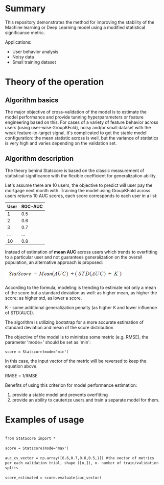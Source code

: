 # Summary

This repository demonstrates the method for improving the stability of the Machine learning or Deep Learning model using a modified statistical significance metric.

Applications:

* User behavior analysis
* Noisy data
* Small training dataset

# Theory of the operation

## Algorithm basics

The major objective of cross-validation of the model is to estimate the model performance and provide tunning hyperparameters or feature engineering based on this.
For cases of a variety of feature behavior across users (using user-wise GroupKFold), noisy and/or small dataset with the weak feature-to-target signal, it's complicated to get the stable model configuration: the mean statistic across is well, but the variance of statistics is very high and varies depending on the validation set.

## Algorithm description

The theory behind Statscore is based on the classic measurement of statistical significance with the flexible coefficient for generalization ability.

Let's assume there are 10 users, the objective to predict will user pay the mortgage next month with. 
Training the model using GroupKFold across users returns 10 AUC scores, each score corresponds to each user in a list:

| User             | ROC-AUC             |
| --------------------- | ------------------- |
| 1     | 0.5    |
| 2    | 0.6  |
| 3  | 0.7  |
| ...           | ...               | 
| 10          | 0.8               | 

Instead of estimation of **mean AUC** across users which trends to overfitting to a particular user and not guarantees generalization on the overall population, an alternative approach is proposed:

![FFT](/pictures/Statscore.png)

According to the formula, modeling is trending to estimate not only a mean of the score but a standard deviation as well: as higher mean, as higher the score; as higher std, as lower a score.

K - some additional generalization penalty (as higher K and lower influence of STD(AUC)).

The algorithm is utilizing bootstrap for a more accurate estimation of standard deviation and mean of the score distribution.

The objective of the model is to minimize some metric (e.g. RMSE), the parameter 'mode=' should be set as 'min':


```
score = Statscore(mode='min')

```
In this case, the input vector of the metric will be reversed to keep the equation above.

RMSE = 1/RMSE

Benefits of using this criterion for model performance estimation:
1. provide a stable model and prevents overfitting
2. provide an ability to cauterize users and train a separate model for them.

# Examples of usage

```

from StatScore import *

score = Statscore(mode='max')

auc_cv_vector = np.array([0.6,0.7,0.8,0.5,1]) #the vector of metrics per each validation trial, shape ([n,]), n- number of train/validation splits

score_estimated = score.evaluate(auc_vector)

```

